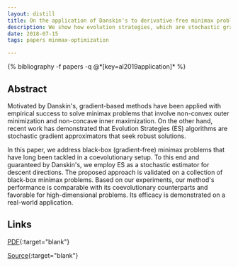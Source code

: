 ```yaml
---
layout: distill
title: On the application of Danskin's to derivative-free minimax problems
description: We show how evolution strategies, which are stochastic gradient approximators, can be used to solve min-max problems.
date: 2018-07-15
tags: papers minmax-optimization

---
```

<div class="publications">
    {% bibliography -f papers -q @*[key=al2019application]* %}
</div>


## Abstract 

Motivated by Danskin's, gradient-based methods have been applied with empirical success to solve minimax problems that involve non-convex outer minimization and non-concave inner maximization. On the other hand, recent work has demonstrated that Evolution Strategies (ES) algorithms are stochastic gradient approximators that seek robust solutions. 

In this paper, we address black-box (gradient-free) minimax problems that have long been tackled in a coevolutionary setup. To this end and guaranteed by Danskin's, we employ ES as a stochastic estimator for descent directions. The proposed approach is validated on a collection of black-box minimax problems. Based on our experiments, our method's performance is comparable with its coevolutionary counterparts and favorable for high-dimensional problems. Its efficacy is demonstrated on a real-world application.

## Links
[PDF](https://arxiv.org/pdf/1805.06322.pdf){:target="blank"}

[Source](https://github.com/ALFA-group/reckless-minimax){:target="blank"}

